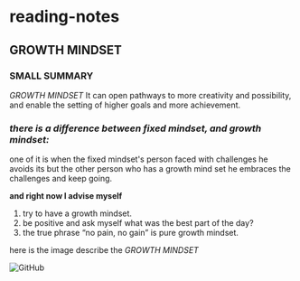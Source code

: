 # reading-notes
## **GROWTH MINDSET**
### SMALL SUMMARY 

*GROWTH MINDSET* 
It can open pathways to more creativity and possibility, and enable the setting
of higher goals and more achievement.


### *there is a difference between fixed mindset, and growth mindset:* 
one of it is when the fixed mindset's person faced with challenges he avoids its but the other person 
who has a growth mind set he embraces the challenges and keep going.

**and right now I advise myself**
1. try to have a growth mindset.
2. be positive and ask myself what was the best part of the day?
3. the true phrase “no pain, no gain” is pure growth mindset.

here is the image describe the *GROWTH MINDSET*

![GitHub](https://blog.cengage.com/wp-content/uploads/2020/11/blog-growth-mindset-1511130.png)
